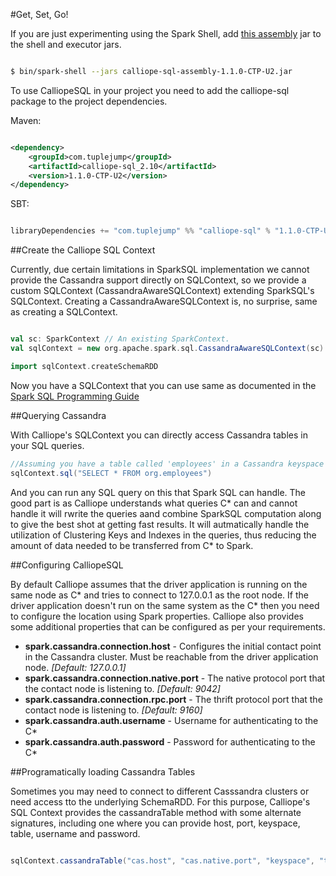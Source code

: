 #Get, Set, Go!

If you are just experimenting using the Spark Shell, add [this assembly](http://downloads.tuplejump.com/calliope-sql-assembly-1.1.0-CTP-U2.jar) jar to the shell and executor jars.

```sh

$ bin/spark-shell --jars calliope-sql-assembly-1.1.0-CTP-U2.jar

```

To use CalliopeSQL in your project you need to add the calliope-sql package to the project dependencies. 

Maven: 
```xml

<dependency>
    <groupId>com.tuplejump</groupId>
    <artifactId>calliope-sql_2.10</artifactId>
    <version>1.1.0-CTP-U2</version>
</dependency>

```

SBT:
```scala

libraryDependencies += "com.tuplejump" %% "calliope-sql" % "1.1.0-CTP-U2"

```


##Create the Calliope SQL Context

Currently, due certain limitations in SparkSQL implementation we cannot provide the Cassandra support directly on SQLContext, so we provide a custom SQLContext (CassandraAwareSQLContext) extending SparkSQL's SQLContext. Creating a CassandraAwareSQLContext is, no surprise, same as creating a SQLContext.

```scala

val sc: SparkContext // An existing SparkContext.
val sqlContext = new org.apache.spark.sql.CassandraAwareSQLContext(sc)

import sqlContext.createSchemaRDD

```

Now you have a SQLContext that you can use same as documented in the [Spark SQL Programming Guide](https://spark.apache.org/docs/latest/sql-programming-guide.html)

##Querying Cassandra

With Calliope's SQLContext you can directly access Cassandra tables in your SQL queries. 

```scala
//Assuming you have a table called 'employees' in a Cassandra keyspace 'org'
sqlContext.sql("SELECT * FROM org.employees")

```

And you can run any SQL query on this that Spark SQL can handle. The good part is as Calliope understands what queries C\* can and cannot handle it will rwrite the queries aand combine SparkSQL computation along to give the best shot at getting fast results. It will autmatically handle the utilization of Clustering Keys and Indexes in the queries, thus reducing the amount of data needed to be transferred from C\* to Spark.

##Configuring CalliopeSQL

By default Calliope assumes that the driver application is running on the same node as C\* and tries to connect to 127.0.0.1 as the root node. If the driver application doesn't run on the same system as the C\* then you need to configure the location using Spark properties. Calliope also provides some additional properties that can be configured as per your requirements.

* __spark.cassandra.connection.host__ - Configures the initial contact point in the Cassandra cluster. Must be reachable from the driver application node. _[Default: 127.0.0.1]_
* __spark.cassandra.connection.native.port__ - The native protocol port that the contact node is listening to. _[Default: 9042]_
* __spark.cassandra.connection.rpc.port__ - The thrift protocol port that the contact node is listening to. _[Default: 9160]_
* __spark.cassandra.auth.username__ - Username for authenticating to the C\* 
* __spark.cassandra.auth.password__ - Password for authenticating to the C\* 

##Programatically loading Cassandra Tables

Sometimes you may need to connect to different Casssandra clusters or need access tto the underlying SchemaRDD. For this purpose, Calliope's SQL Context provides the cassandraTable method with some alternate signatures, including one where you can provide host, port, keyspace, table, username and password.

```scala

sqlContext.cassandraTable("cas.host", "cas.native.port", "keyspace", "table", "username", "password")

```

